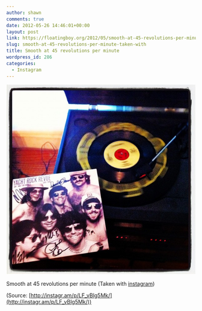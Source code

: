 ```yaml
---
author: shawn
comments: true
date: 2012-05-26 14:46:01+00:00
layout: post
link: https://floatingboy.org/2012/05/smooth-at-45-revolutions-per-minute-taken-with/
slug: smooth-at-45-revolutions-per-minute-taken-with
title: Smooth at 45 revolutions per minute
wordpress_id: 286
categories:
  - Instagram
---
```


[![](/assets/media/2012/06/tumblr_m4mx0pm0ta1qzw17so1_1280.jpg)](http://instagr.am/p/LF_vBlg5Mk/)

Smooth at 45 revolutions per minute (Taken with [instagram](http://instagr.am))

(Source: [http://instagr.am/p/LF_vBlg5Mk/](http://instagr.am/p/LF_vBlg5Mk/))
